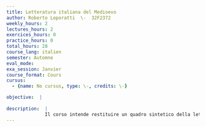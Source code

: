 ```yaml
---
title: Letteratura italiana del Medioevo
author: Roberto Leporatti  \-  32F2372
weekly_hours: 2
lectures_hours: 2
exercices_hours: 0
practice_hours: 0
total_hours: 28
course_lang: italien
semester: Automne
eval_mode: 
exa_session: Janvier
course_format: Cours
cursus:
  - {name: No cursus, type: \-, credits: \-}

objective:  |
            
description:  |
              Il corso intende restituire un quadro sintetico della letteratura italiana nel contesto della società medievale, con particolare attenzione ai caratteri distintivi e allevoluzione dei suoi generi fondamentali: la poesia, lirica e comica, e la prosa narrativa. Ne seguiremo il percorso storico, per la poesia dalla prima affermazione nel Duecento alla piena maturità nel secolo successivo con lopera di Dante e Petrarca, e per la prosa dai primi esperimenti novellistici nel XIII secolo a Boccaccio.
---
```

